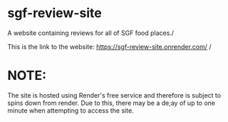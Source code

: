 # sgf-review-site
A website containing reviews for all of SGF food places./

This is the link to the website: https://sgf-review-site.onrender.com/ /

# NOTE:
The site is hosted using Render's free service and therefore is subject to spins down from render.
Due to this, there may be a de;ay of up to one minute when attempting to access the site.

